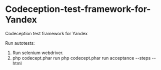 # Codeception-test-framework-for-Yandex
Codeception test framework for Yandex

Run autotests:
1) Run selenium webdriver.
2) php codecept.phar run
   php codecept.phar run acceptance --steps --html

